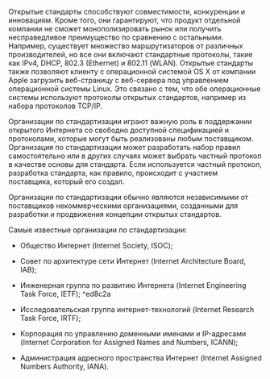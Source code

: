 Открытые стандарты способствуют совместимости, конкуренции и инновациям. Кроме того, они гарантируют, что продукт отдельной компании не сможет монополизировать рынок или получить несправедливое преимущество по сравнению с остальными. Например, существует множество маршрутизаторов от различных производителей, но все они включают стандартные протоколы, такие как IPv4, DHCP, 802.3 (Ethernet) и 802.11 (WLAN). Открытые стандарты также позволяют клиенту с операционной системой OS X от компании Apple загрузить веб-страницу с веб-сервера под управлением операционной системы Linux. Это связано с тем, что обе операционные системы используют протоколы открытых стандартов, например из набора протоколов TCP/IP.

Организации по стандартизации играют важную роль в поддержании открытого Интернета со свободно доступной спецификацией и протоколами, которые могут быть реализованы любым поставщиком. Организация по стандартизации может разработать набор правил самостоятельно или в других случаях может выбрать частный протокол в качестве основы для стандарта. Если используется частный протокол, разработка стандарта, как правило, происходит с участием поставщика, который его создал.

Организации по стандартизации обычно являются независимыми от поставщиков некоммерческими организациями, созданными для разработки и продвижения концепции открытых стандартов.

Самые известные организации по стандартизации:

- Общество Интернет (Internet Society, ISOC);

- Совет по архитектуре сети Интернет (Internet Architecture Board, IAB);

- Инженерная группа по развитию Интернета (Internet Engineering Task Force, IETF);
 ^ed8c2a
- Исследовательская группа интернет-технологий (Internet Research Task Force, IRTF);

- Корпорация по управлению доменными именами и IP-адресами (Internet Corporation for Assigned Names and Numbers, ICANN);

- Администрация адресного пространства Интернет (Internet Assigned Numbers Authority, IANA).